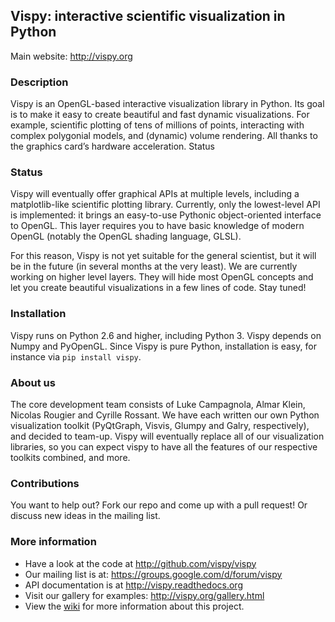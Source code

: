 ## Vispy: interactive scientific visualization in Python

Main website: http://vispy.org


### Description

Vispy is an OpenGL-based interactive visualization library in Python. Its goal is to make it easy to create beautiful and fast dynamic visualizations. For example, scientific plotting of tens of millions of points, interacting with complex polygonial models, and (dynamic) volume rendering. All thanks to the graphics card’s hardware acceleration.
Status

### Status

Vispy will eventually offer graphical APIs at multiple levels, including a matplotlib-like scientific plotting library. Currently, only the lowest-level API is implemented: it brings an easy-to-use Pythonic object-oriented interface to OpenGL. This layer requires you to have basic knowledge of modern OpenGL (notably the OpenGL shading language, GLSL).

For this reason, Vispy is not yet suitable for the general scientist, but it will be in the future (in several months at the very least). We are currently working on higher level layers. They will hide most OpenGL concepts and let you create beautiful visualizations in a few lines of code. Stay tuned!


### Installation

Vispy runs on Python 2.6 and higher, including Python 3. Vispy depends on Numpy and PyOpenGL.
Since Vispy is pure Python, installation is easy, for instance via `pip install vispy`. 


### About us

The core development team consists of Luke Campagnola, Almar Klein, 
Nicolas Rougier and Cyrille Rossant. We have each written our own 
Python visualization toolkit (PyQtGraph, Visvis, Glumpy and Galry, 
respectively), and decided to team-up.
Vispy will eventually replace all of our visualization libraries, so 
you can expect vispy to have all the features of our respective 
toolkits combined, and more.


### Contributions

You want to help out? Fork our repo and come up with a pull request! Or discuss new ideas in the mailing list.


### More information

  * Have a look at the code at http://github.com/vispy/vispy
  * Our mailing list is at: https://groups.google.com/d/forum/vispy
  * API documentation is at http://vispy.readthedocs.org
  * Visit our gallery for examples: http://vispy.org/gallery.html
  * View the [wiki](http://github.com/vispy/vispy/wiki) for more information about this project.

